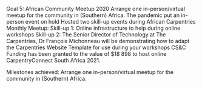 Goal 5: African Community Meetup 2020
Arrange one in-person/virtual meetup for the community in (Southern) Africa. 
The pandemic put an in-person event on hold
Hosted two skill-up events during African Carpentries Monthly Meetup:
Skill-up 1: Online infrastructure to help during online workshops
Skill-up 2: The Senior Director of Technology at The Carpentries, Dr François Michonneau will be demonstrating how to adapt the Carpentries Website Template for use during your workshops
CS&C Funding has been granted to the value of $18 898 to host online CarpentryConnect South Africa 2021. 

Milestones achieved:
Arrange one in-person/virtual meetup for the community in (Southern) Africa. 
